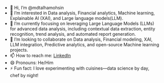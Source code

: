 - 👋 Hi, I’m @mdtalhamohsin  
- 👀 I’m interested in Data analysis, Financial analytics, Machine learning, Explainable AI (XAI), and Large language models(LLM).  
- 🌱 I’m currently focusing on leveraging Large Language Models (LLMs) for advanced data analysis, including  contextual data extraction, entity recognition, trend analysis, and automated report generation. 
- 💞️ I’m looking to collaborate on Data analysis, Financial modeling, XAI, LLM integration, Predictive analytics, and open-source Machine learning projects.  
- 📫 How to reach me: [LinkedIn](https://www.linkedin.com/in/mdtalhamohsin)
- 😄 Pronouns: He/Him  
- ⚡ Fun fact: I love experimenting with cuisines—data science by day, chef by night! 


<!---
mdtalhamohsin/mdtalhamohsin is a ✨ special ✨ repository because its `README.md` (this file) appears on your GitHub profile.
You can click the Preview link to take a look at your changes.
--->
